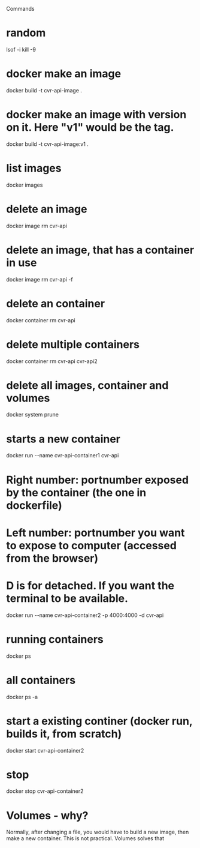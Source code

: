 Commands

# random

lsof -i
kill -9 <PID>

# docker make an image

docker build -t cvr-api-image .

# docker make an image with version on it. Here "v1" would be the tag.

docker build -t cvr-api-image:v1 .

# list images

docker images

# delete an image

docker image rm cvr-api

# delete an image, that has a container in use

docker image rm cvr-api -f

# delete an container

docker container rm cvr-api

# delete multiple containers

docker container rm cvr-api cvr-api2

# delete all images, container and volumes

docker system prune

# starts a new container

docker run --name cvr-api-container1 cvr-api

# Right number: portnumber exposed by the container (the one in dockerfile)

# Left number: portnumber you want to expose to computer (accessed from the browser)

# D is for detached. If you want the terminal to be available.

docker run --name cvr-api-container2 -p 4000:4000 -d cvr-api

# running containers

docker ps

# all containers

docker ps -a

# start a existing continer (docker run, builds it, from scratch)

docker start cvr-api-container2

# stop

docker stop cvr-api-container2

# Volumes - why?

Normally, after changing a file, you would have to build a new image, then make a new container.
This is not practical. Volumes solves that
